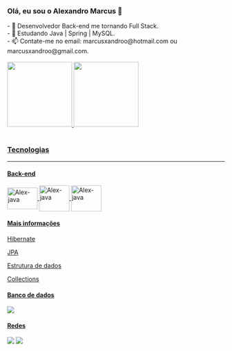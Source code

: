 ### Olá, eu sou o Alexandro Marcus  👋

<!--
**AlexandroMarcus/AlexandroMarcus** is a ✨ _special_ ✨ repository because its `README.md` (this file) appears on your GitHub profile.
-->

<section class="apresentacao">
- 🚀 Desenvolvedor Back-end me tornando Full Stack.
 <br>
- 🌱 Estudando Java | Spring | MySQL.
 <br>
- 📫 Contate-me no email:  marcusxandroo@hotmail.com ou marcusxandroo@gmail.com.
<section><!--apresentacao-->

<br/>

<section class="info" align="left">
 <a href="https://github.com/AlexandroMarcus">
 <img height="150em" src="https://github-readme-stats.vercel.app/api?username=alexandromarcus&show_icons=true&theme=radical"/> <link rel="stylesheet" href="https://cdn.jsdelivr.net/gh/devicons/devicon@v2.15.1/devicon.min.css">
 <img height="150em" src="https://github-readme-stats.vercel.app/api/top-langs/?username=alexandromarcus&layout=compact&langs_count=7&theme=radical"/>
</section><!--info-->
 
<section class="competências"><br>
 <h3>Tecnologias</h3>
 <hr>
 <h4>Back-end</h4> 
 <img align="center" alt="Alex-java" height="50" width="70" src="https://cdn.jsdelivr.net/gh/devicons/devicon/icons/java/java-original-wordmark.svg"/>
 <img align="center" alt="Alex-java" height="60" width="70" src="https://cdn.jsdelivr.net/gh/devicons/devicon/icons/spring/spring-original-wordmark.svg"/>
 <img align="center" alt="Alex-java" height="60" width="70" src="https://cdn-icons-png.flaticon.com/128/692/692402.png"/>
 <h4>Mais informações</h4>
 <p>Hibernate</p>
 <p>JPA</p>
 <p>Estrutura de dados</p>
 <p>Collections</p>
 <h4>Banco de dados</h4>
 <img src="https://img.shields.io/badge/mysql-%2300f.svg?style=for-the-badge&logo=mysql&logoColor=white"></img>
</section><!--competências-->

<section class="redes">
 <h4>Redes</h4>
 <a href="https://www.linkedin.com/in/alexandromarcus/" target="_blank"><img src="https://img.shields.io/badge/-LinkedIn-%230077B5?style=for-the-badge&logo=linkedin&logoColor=white" target="_blank"></a>
 <a href="https://discord.com/channels/@me" target="_blank"><img src="https://img.shields.io/badge/Discord-7289DA?style=for-the-badge&logo=discord&logoColor=white" target="_blank">
</section><!--redes>
